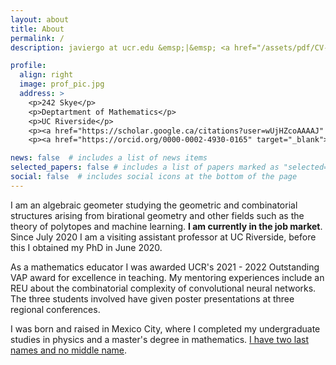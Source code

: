 ```yaml
---
layout: about
title: About
permalink: /
description: javiergo at ucr.edu &emsp;|&emsp; <a href="/assets/pdf/CV-JavierGA.pdf" target="_blank"><b>CV</b></a>  &emsp;|&emsp;  <a href="/assets/pdf/RS-research.pdf" target="_blank"><b>Research Statement</b></a>

profile:
  align: right
  image: prof_pic.jpg
  address: >
    <p>242 Skye</p>
    <p>Deptartment of Mathematics</p>
    <p>UC Riverside</p>	
    <p><a href="https://scholar.google.ca/citations?user=wUjHZcoAAAAJ" target="_blank">Google Scholar</a></p>
    <p><a href="https://orcid.org/0000-0002-4930-0165" target="_blank">ORCiD</a></p>

news: false  # includes a list of news items
selected_papers: false # includes a list of papers marked as "selected={true}"
social: false  # includes social icons at the bottom of the page
---
```


I am an algebraic geometer studying the geometric and combinatorial structures arising from birational geometry and other fields such as the theory of polytopes and machine learning. <b> I am currently in the job market</b>. Since July 2020 I am a visiting assistant professor at UC Riverside, before this I obtained my PhD in June 2020.

As a mathematics educator I was awarded UCR's 2021 - 2022 Outstanding VAP award for excellence
in teaching. My mentoring experiences include an REU about the combinatorial complexity of convolutional neural networks. The three students involved have given poster presentations at three regional conferences.

I was born and raised in Mexico City, where I completed my undergraduate studies in physics and a master's degree in mathematics. <a href = "https://en.wikipedia.org/wiki/Spanish_naming_customs#Naming_system_in_Spain">I have two last names and no middle name</a>.
